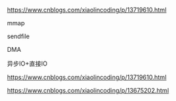 https://www.cnblogs.com/xiaolincoding/p/13719610.html

mmap

sendfile

DMA

异步IO+直接IO

https://www.cnblogs.com/xiaolincoding/p/13719610.html

https://www.cnblogs.com/xiaolincoding/p/13675202.html

